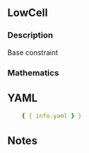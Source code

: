 ## LowCell

### Description

Base constraint

### Mathematics

## YAML

```yaml
    { { info.yaml } }
```

## Notes

